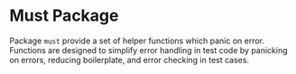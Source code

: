 # Must Package 

Package `must` provide a set of helper functions which panic on error. 
Functions are designed to simplify error handling in test code by panicking
on errors, reducing boilerplate, and error checking in test cases.

